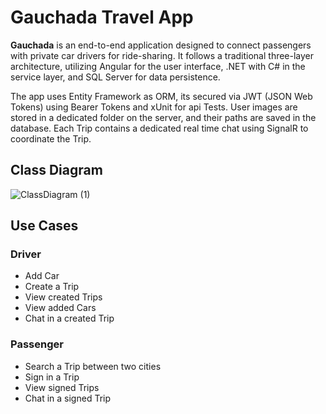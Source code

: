 # Gauchada Travel App

**Gauchada** is an end-to-end application designed to connect passengers with private car drivers for ride-sharing. It follows a traditional three-layer architecture, utilizing Angular for the user interface, .NET with C# in the service layer, and SQL Server for data persistence.

The app uses Entity Framework as ORM, its secured via JWT (JSON Web Tokens) using Bearer Tokens and xUnit for api Tests.
User images are stored in a dedicated folder on the server, and their paths are saved in the database.
Each Trip contains a dedicated real time chat using SignalR to coordinate the Trip.
## Class Diagram

![ClassDiagram (1)](https://github.com/user-attachments/assets/49055b3a-1cae-4e65-a3b4-dd474fc93431)


## Use Cases
### Driver
  - Add Car
  - Create a Trip
  - View created Trips
  - View added Cars
  - Chat in a created Trip

### Passenger
  - Search a Trip between two cities
  - Sign in a Trip
  - View signed Trips
  - Chat in a signed Trip
